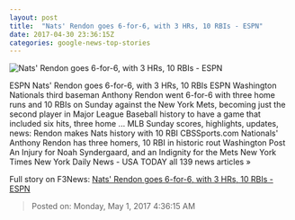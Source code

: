 ```yaml
---
layout: post
title:  "Nats' Rendon goes 6-for-6, with 3 HRs, 10 RBIs - ESPN"
date: 2017-04-30 23:36:15Z
categories: google-news-top-stories
---
```


![Nats' Rendon goes 6-for-6, with 3 HRs, 10 RBIs - ESPN](http://a.espncdn.com/combiner/i?img=%2Fphoto%2F2017%2F0430%2Fr205586_1296x729_16%2D9.jpg)

ESPN Nats' Rendon goes 6-for-6, with 3 HRs, 10 RBIs ESPN Washington Nationals third baseman Anthony Rendon went 6-for-6 with three home runs and 10 RBIs on Sunday against the New York Mets, becoming just the second player in Major League Baseball history to have a game that included six hits, three home ... MLB Sunday scores, highlights, updates, news: Rendon makes Nats history with 10 RBI CBSSports.com Nationals' Anthony Rendon has three homers, 10 RBI in historic rout Washington Post An Injury for Noah Syndergaard, and an Indignity for the Mets New York Times New York Daily News - USA TODAY all 139 news articles »


Full story on F3News: [Nats' Rendon goes 6-for-6, with 3 HRs, 10 RBIs - ESPN](http://www.f3nws.com/n/mgcmZC)

> Posted on: Monday, May 1, 2017 4:36:15 AM
